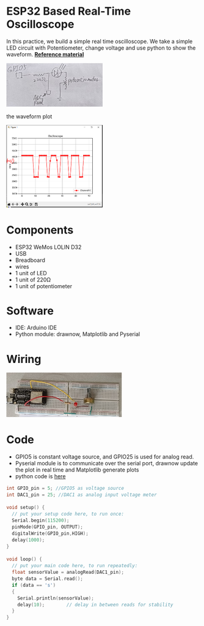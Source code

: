 # ESP32 Based Real-Time Oscilloscope

In this practice, we build a simple real time oscilloscope. We take a simple LED circuit with Potentiometer, change voltage and use python to show the waveform. [**Reference material**](https://circuitdigest.com/microcontroller-projects/arduino-oscilloscope-code-circuit)

<img align="justify" src="Real_Time_Oscilloscope_circuit.jpg" alt="RTOc" style="width:50%">

the waveform plot

<img align="justify" src="Real_Time_Oscilloscope_img.PNG" alt="RTOimg" style="width:50%">

# Components
* ESP32 WeMos LOLIN D32
* USB
* Breadboard
* wires
* 1 unit of LED
* 1 unit of 220Ω
* 1 unit of potentiometer

# Software
* IDE: Arduino IDE
* Python module: drawnow, Matplotlib and Pyserial

# Wiring

<img align="justify" src="practice_Real_Time_Oscilloscope.jpg" alt="pRTO" style="width:60%">

# Code
* GPIO5 is constant voltage source, and GPIO25 is used for analog read.
* Pyserial module is to communicate over the serial port, drawnow update the plot in real time and Matplotlib generate plots
* python code is [here](RealTimePlot.py)

```C++
int GPIO_pin = 5; //GPIO5 as voltage source
int DAC1_pin = 25; //DAC1 as analog input voltage meter

void setup() {
  // put your setup code here, to run once:
  Serial.begin(115200);
  pinMode(GPIO_pin, OUTPUT);
  digitalWrite(GPIO_pin,HIGH);
  delay(1000);
}

void loop() {
  // put your main code here, to run repeatedly:
  float sensorValue = analogRead(DAC1_pin);
  byte data = Serial.read();
  if (data == 's')
  {
    Serial.println(sensorValue);
    delay(10);        // delay in between reads for stability
  }
}
```
